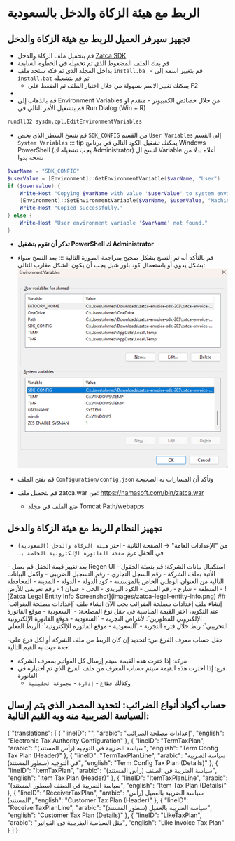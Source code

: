<rtl>

# الربط مع هيئة الزكاة والدخل بالسعودية

## تجهيز سيرفر العميل للربط مع هيئة الزكاة والدخل 

- قم بتحميل ملف الزكاة والدخل [Zatca SDK](https://zatca.gov.sa/en/E-Invoicing/SystemsDevelopers/ComplianceEnablementToolbox/Pages/DownloadSDK.aspx)
- قم بفك الملف المضغوط الذي تم تحميله في الخطوة السابقة
- بداخل المجلد الذي تم فكه ستجد ملف `install.ba_` - قم بتغيير اسمه إلى `install.bat`  ثم قم بتشغيله
  - يمكنك تغيير الاسم بسهولة من خلال اختبار الملف ثم الضغط على F2
- 
- قم بالذهاب إلى Environment Variables من خلال خصائص الكمبيوتر - متقدم او قم بتشغيل الأمر التالي في Run Dialog (Win + R)
```sh
rundll32 sysdm.cpl,EditEnvironmentVariables
```
- قم بنسخ السطر الذي يخص `SDK_CONFIG` من القسم `User Variables` إلى القسم `System Variables`
::: tip
يمكنك تشغيل الكود التالي في برنامج Windows PowerShell (يجب تشغيله ك Administrator) لنسخ ال Variable أعلاه بدلا من نسخه يدوا
```powershell
$varName = "SDK_CONFIG"
$userValue = [Environment]::GetEnvironmentVariable($varName, "User")
if ($userValue) {
    Write-Host "Copying $varName with value '$userValue' to system environment..."
    [Environment]::SetEnvironmentVariable($varName, $userValue, "Machine")
    Write-Host "Copied successfully."
} else {
    Write-Host "User environment variable '$varName' not found."
}

```
- **تذكر أن تقوم بتشغيل PowerShell ك Administrator**
- قم بالتأكد أنه تم النسخ بشكل صحيح بمراجعة الصورة التالية
:::
بعد النسخ سواء بشكل يدوي أو باستعمال كود باور شيل يجب أن يكون الشكل مقارب للتالي:
![Zatca System Variables Screenshot](images/zatca-system-variables.png)

- قم بفتح الملف `Configuration/config.json` وتأكد أن المسارات به الصحيحة
- قم بتحميل ملف zatca.war من: https://namasoft.com/bin/zatca.war
  - ضع الملف في مجلد Tomcat Path/webapps
## تجهيز النظام للربط مع هيئة الزكاة والدخل 
- من "الإعدادات العامة" → الصفحة الثانية - اختر `هيئة الزكاة والدخل (السعودية)` في الحقل `عرض صفحة الفاتورة الإلكترونية الخاصة بـ`
<GlobalConfigOption option-code="value.info.einvoicePageShowType" />
- بعد تغيير قيمة الحقل قم بعمل Regen UI
- استكمال بيانات الشركة: قم بتعبئة الحقول الأتية بملف الشركة
  - رقم السجل التجاري
  - رقم التسجيل الضريبى
- واكمل البيانات التالية من العنوان الوطني الخاص بالمؤسسة
  - كود الدولة
  - الدولة
  - المدينة
  - المحافظة
  - المنطقة
  - شارع
  - رقم المبني
  - الكود البريدي
  - الحي
  - عنوان 1
  - رقم تعريفي للأرض
![Zatca Legal Entity Info Screenshot](images/zatca-legal-entity-info.png)
## إنشاء ملف إعدادات مصلحة الضرائب
يجب الآن انشاء ملف `إعدادات مصلحة الضرائب`
عند التكويد، اختر القيمة المناسبة في حقل نوع المصلحة:
- `السعودية - موقع الفاتورة الإلكتروني للمطورين`: لأغراض التجربة
- `السعودية - موقع الفاتورة الإلكترونية التجريبي`: ربط خلال فترة التجربة
- `السعودية - موقع الفاتورة الإلكترونية`: الربط الفعلي


-حقل حساب معرف الفرع من: لتحديد إن كان الربط من ملف الشركة أو لكل فرع على حدة حيث به القيم التالية:
- `شركة`: إذا خترت هذه القيمة سيتم إرسال كل الفواتير بمعرف الشركة
- `فرع`: إذا اخترت هذه القيمة سيتم حساب المعرف من ملف الفرع الذي تم اختياره في الفاتورة
  - وكذلك `قطاع` - `إدارة` - `مجموعة تحليلية`

 حساب أكواد أنواع الضرائب: لتحديد المصدر الذي يتم إرسال السياسة الضريبية منه وبه القيم التالية:
- 
 {
 "translations": [
 {
 "lineID": "",
 "arabic": "إعدادات مصلحة الضرائب",
 "english": "Electronic Tax Authority Configuration"
 },
 {
 "lineID": "TermTaxPlan",
 "arabic": "سياسة الضريبة في التوجيه (رأس المستند)",
 "english": "Term Config Tax Plan (Header)"
 },
 {
 "lineID": "TermTaxPlanLine",
 "arabic": "سياسة الضريبة في التوجيه (سطور المستند)",
 "english": "Term Config Tax Plan (Details)"
 },
 {
 "lineID": "ItemTaxPlan",
 "arabic": "سياسة الضريبة في الصنف (رأس المستند)",
 "english": "Item Tax Plan (Header)"
 },
 {
 "lineID": "ItemTaxPlanLine",
 "arabic": "سياسة الضريبة في الصنف (سطور المستند)",
 "english": "Item Tax Plan (Details)"
 },
 {
 "lineID": "ReceiverTaxPlan",
 "arabic": "سياسة الضريبة بالعميل (رأس المستند)",
 "english": "Customer Tax Plan (Header)"
 },
 {
 "lineID": "ReceiverTaxPlanLine",
 "arabic": "سياسة الضريبة بالعميل (سطور المستند)",
 "english": "Customer Tax Plan (Details)"
 },
 {
 "lineID": "LikeTaxPlan",
 "arabic": "مثل السياسة الضريبية في الفواتير",
 "english": "Like Invoice Tax Plan"
 }
 ]
 }


</rtl>